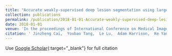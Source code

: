 ```yaml
---
title: "Accurate weakly-supervised deep lesion segmentation using large-scale clinical annotations: Slice-propagated 3d mask generation from 2d recist"
collection: publications
permalink: /publication/2018-01-01-Accurate-weakly-supervised-deep-lesion-segmentation-using-large-scale-clinical-annotations-Slice-propagated-3d-mask-generation-from-2d-recist
date: 2018-01-01
venue: 'In the proceedings of International Conference on Medical Image Computing and Computer-Assisted Intervention'
citation: ' Jinzheng Cai,  Youbao Tang,  Le Lu,  Adam Harrison,  Ke Yan,  Jing Xiao,  Lin Yang,  Ronald Summers, &quot;Accurate weakly-supervised deep lesion segmentation using large-scale clinical annotations: Slice-propagated 3d mask generation from 2d recist.&quot; In the proceedings of International Conference on Medical Image Computing and Computer-Assisted Intervention, 2018.'
---
```

Use [Google Scholar](https://scholar.google.com/scholar?q=Accurate+weakly+supervised+deep+lesion+segmentation+using+large+scale+clinical+annotations:+Slice+propagated+3d+mask+generation+from+2d+recist){:target="_blank"} for full citation